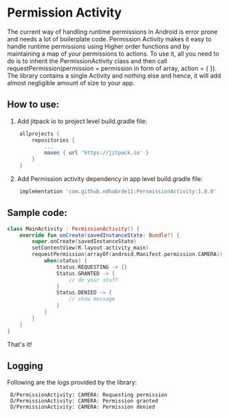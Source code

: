 # Permission Activity

The current way of handling runtime permissions in Android is error prone and needs a lot of boilerplate code.
Permission Activity makes it easy to handle runtime permissions using Higher order functions and by maintaining a map of your permissions to actions.
To use it, all you need to do is to inherit the PermissionActivity class and then call requestPermission(permission = permission in form of array, action = { }).
The library contains a single Activity and nothing else and hence, it will add almost negligible amount of size to your app.


## How to use:
1. Add jitpack io to project level build.gradle file:

```Groovy
    allprojects {
		repositories {
			...
			maven { url 'https://jitpack.io' }
		}
    }
```

2. Add Permission activity dependency in app level build.gradle file:

```Groovy
    implementation 'com.github.ndhabrde11:PersmissionActivity:1.0.0'
```


## Sample code:
```kotlin
class MainActivity : PermissionActivity() {
    override fun onCreate(savedInstanceState: Bundle?) {
        super.onCreate(savedInstanceState)
        setContentView(R.layout.activity_main)
        requestPermission(arrayOf(android.Manifest.permission.CAMERA)) { status ->
            when(status) {
                Status.REQUESTING -> {}
                Status.GRANTED -> {
                    // do your stuff
                }
                Status.DENIED -> {
                    // show message
                }
            }
        }
    }
}

```

That's it!

## Logging
Following are the logs provided by the library:
```
 D/PermissionActivity: CAMERA: Requesting permission 
 D/PermissionActivity: CAMERA: Permission granted 
 D/PermissionActivity: CAMERA: Permission denied
 ```


